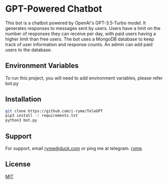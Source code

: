 # GPT-Powered Chatbot
This bot is a chatbot powered by OpenAI's GPT-3.5-Turbo model. It generates responses to messages sent by users. Users have a limit on the number of responses they can receive per day, with paid users having a higher limit than free users. The bot uses a MongoDB database to keep track of user information and response counts. An admin can add paid users to the database.

## Environment Variables

To run this project, you will need to add environment variables, please refer bot.py

## Installation

```bash
git clone https://github.com/i-ryme/TeleGPT
pip3 install -r requirements.txt
python3 bot.py
```

## Support

For support, email ryme@duck.com or ping me at telegram. [ryme](https://telegram.me/iryme).
## License

[MIT](https://choosealicense.com/licenses/mit/)
